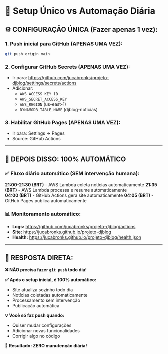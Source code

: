 # 🚀 Setup Único vs Automação Diária

## ⚙️ **CONFIGURAÇÃO ÚNICA (Fazer apenas 1 vez):**

### **1. Push inicial para GitHub (APENAS UMA VEZ):**
```bash
git push origin main
```

### **2. Configurar GitHub Secrets (APENAS UMA VEZ):**
- Ir para: https://github.com/jucabronks/projeto-djblog/settings/secrets/actions
- Adicionar:
  - `AWS_ACCESS_KEY_ID`
  - `AWS_SECRET_ACCESS_KEY` 
  - `AWS_REGION` (us-east-1)
  - `DYNAMODB_TABLE_NAME` (djblog-noticias)

### **3. Habilitar GitHub Pages (APENAS UMA VEZ):**
- Ir para: Settings → Pages
- Source: GitHub Actions

---

## 🤖 **DEPOIS DISSO: 100% AUTOMÁTICO**

### **✅ Fluxo diário automático (SEM intervenção humana):**

**21:00-21:30 (BRT)** - AWS Lambda coleta notícias automaticamente
**21:35 (BRT)** - AWS Lambda processa e resume automaticamente  
**04:00 (BRT)** - GitHub Actions gera site automaticamente
**04:05 (BRT)** - GitHub Pages publica automaticamente

### **📊 Monitoramento automático:**
- **Logs:** https://github.com/jucabronks/projeto-djblog/actions
- **Site:** https://jucabronks.github.io/projeto-djblog  
- **Health:** https://jucabronks.github.io/projeto-djblog/health.json

---

## 🎯 **RESPOSTA DIRETA:**

**❌ NÃO precisa fazer `git push` todo dia!**

**✅ Após o setup inicial, é 100% automático:**
- Site atualiza sozinho todo dia
- Notícias coletadas automaticamente
- Processamento sem intervenção
- Publicação automática

**💡 Você só faz push quando:**
- Quiser mudar configurações
- Adicionar novas funcionalidades  
- Corrigir algo no código

**🎉 Resultado: ZERO manutenção diária!**
